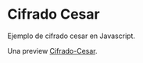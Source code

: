 # Cifrado Cesar

Ejemplo de cifrado cesar en Javascript.

Una preview [Cifrado-Cesar](https://federico-taborda.github.io/Caesar-Cipher/).